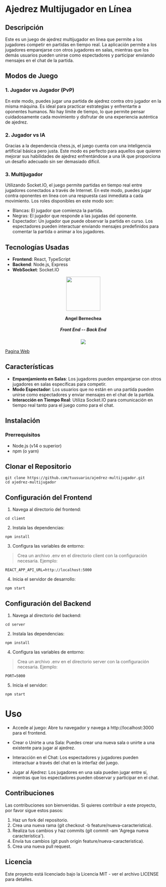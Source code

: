 # Ajedrez Multijugador en Línea

## Descripción

Este es un juego de ajedrez multijugador en línea que permite a los jugadores competir en partidas en tiempo real. La aplicación permite a los jugadores emparejarse con otros jugadores en salas, mientras que los demás usuarios pueden unirse como espectadores y participar enviando mensajes en el chat de la partida.


## Modos de Juego
### 1. Jugador vs Jugador (PvP)
En este modo, puedes jugar una partida de ajedrez contra otro jugador en la misma máquina. Es ideal para practicar estrategias y enfrentarte a oponentes humanos. No hay límite de tiempo, lo que permite pensar cuidadosamente cada movimiento y disfrutar de una experiencia auténtica de ajedrez.

### 2. Jugador vs IA
Gracias a la dependencia chess.js, el juego cuenta con una inteligencia artificial básica pero justa. Este modo es perfecto para aquellos que quieren mejorar sus habilidades de ajedrez enfrentándose a una IA que proporciona un desafío adecuado sin ser demasiado difícil.

### 3. Multijugador
Utilizando Socket.IO, el juego permite partidas en tiempo real entre jugadores conectados a través de Internet. En este modo, puedes jugar contra oponentes en línea con una respuesta casi inmediata a cada movimiento. Los roles disponibles en este modo son:

- Blancas: El jugador que comienza la partida.
- Negras: El jugador que responde a las jugadas del oponente.
- Espectador: Un jugador que puede observar la partida en curso. Los espectadores pueden interactuar enviando mensajes predefinidos para comentar la partida o animar a los jugadores.


## Tecnologías Usadas

- **Frontend**: React, TypeScript
- **Backend**: Node.js, Express
- **WebSocket**: Socket.IO

<div align="center">
        <a href="https://github.com/angelbcdev" target="_blank" rel="author">
          <img width="110" src="https://avatars.githubusercontent.com/u/126289455?v=4"/>
        </a>
          <h4 style="margin-top: 1rem;">Angel Bernechea</h4>
          <h5 style="margin-top: 1rem;">Front End -- Back End</h5>
        <!-- <a href="https://github.com/54albert54" target="_blank">
          <img src="https://img.shields.io/static/v1?style=for-the-badge&message=GitHub&color=172B4D&logo=GitHub&logoColor=FFFFFF&label="/>
        </a> -->
        <a href="https://www.linkedin.com/in/angel-bernechea/" target="_blank">
          <img src="https://img.shields.io/badge/linkedin%20-%230077B5.svg?&style=for-the-badge&logo=linkedin&logoColor=white"/>
        </a>
      </div>


[Pagina Web](https://multjugador-jedrez.onrender.com/)

## Características

- **Emparejamiento en Salas**: Los jugadores pueden emparejarse con otros jugadores en salas específicas para competir.
- **Modo Espectador**: Los usuarios que no están en una partida pueden unirse como espectadores y enviar mensajes en el chat de la partida.
- **Interacción en Tiempo Real**: Utiliza Socket.IO para comunicación en tiempo real tanto para el juego como para el chat.

## Instalación

### Prerrequisitos

- Node.js (v14 o superior)
- npm (o yarn)

## Clonar el Repositorio

``` 
git clone https://github.com/tuusuario/ajedrez-multijugador.git
cd ajedrez-multijugador  
```
## Configuración del Frontend
1.  Navega al directorio del frontend:


```
cd client
```
2. Instala las dependencias:

```
npm install
```
3. Configura las variables de entorno:

> Crea un archivo .env en el directorio client con la configuración necesaria. Ejemplo:


``` 
REACT_APP_API_URL=http://localhost:5000
```
4. Inicia el servidor de desarrollo:


```
npm start
```
## Configuración del Backend
1. Navega al directorio del backend:


```
cd server
```
2. Instala las dependencias:


```
npm install
```
4. Configura las variables de entorno:

>Crea un archivo .env en el directorio server con la configuración necesaria. Ejemplo:


```
PORT=5000
```
5. Inicia el servidor:

```
npm start
```
# Uso
- Accede al juego: Abre tu navegador y navega a http://localhost:3000 para el frontend.

- Crear o Unirte a una Sala: Puedes crear una nueva sala o unirte a una existente para jugar al ajedrez.

- Interacción en el Chat: Los espectadores y jugadores pueden interactuar a través del chat en la interfaz del juego.

- Jugar al Ajedrez: Los jugadores en una sala pueden jugar entre sí, mientras que los espectadores pueden observar y participar en el chat.

## Contribuciones
Las contribuciones son bienvenidas. Si quieres contribuir a este proyecto, por favor sigue estos pasos:

1. Haz un fork del repositorio.
2. Crea una nueva rama (git checkout -b feature/nueva-caracteristica).
3. Realiza tus cambios y haz commits (git commit -am 'Agrega nueva característica').
4. Envía tus cambios (git push origin feature/nueva-caracteristica).
5. Crea una nueva pull request.
## Licencia
Este proyecto está licenciado bajo la Licencia MIT - ver el archivo LICENSE para detalles.




